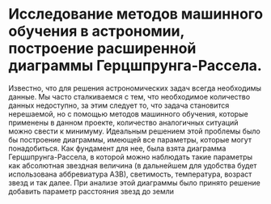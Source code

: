 # Исследование методов машинного обучения в астрономии, построение расширенной диаграммы Герцшпрунга-Рассела.

Известно, что для решения астрономических задач всегда необходимы данные. Мы часто 
сталкиваемся с тем, что необходимое количество данных недоступно, за этим следует то, 
что задача становится нерешаемой, но с помощью методов машинного обучения, которые
применены в данном проекте, количество аналогичных ситуаций можно свести к 
минимуму. Идеальным решением этой проблемы было бы построение диаграммы, 
имеющей все параметры, которые могут понадобиться. Как фундамент для нее, была взята 
диаграмма Герцшпрунга-Рассела, в которой можно наблюдать такие параметры как 
абсолютная звездная величина (в дальнейшем для удобства будет использована 
аббревиатура АЗВ), светимость, температура, возраст звезд и так далее. При анализе этой 
диаграммы было принято решение добавить параметр расстояния звезд до земли
